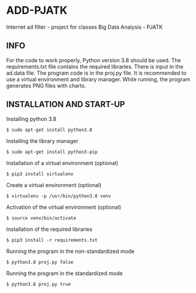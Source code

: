 # ADD-PJATK
Internet ad filter - project for classes Big Data Analysis - PJATK

## INFO
For the code to work properly, Python version 3.8 should be used.
The requirements.txt file contains the required libraries.
There is input in the ad.data file.
The program code is in the proj.py file.
It is recommended to use a virtual environment and library manager.
While running, the program generates PNG files with charts.

## INSTALLATION AND START-UP
Installing python 3.8

    $ sudo apt-get install python3.8

Installing the library manager

    $ sudo apt-get install python3-pip

Installation of a virtual environment (optional)

    $ pip3 install virtualenv

Create a virtual environment (optional)

    $ virtualenv -p /usr/bin/python3.8 venv

Activation of the virtual environment (optional)

    $ source venv/bin/activate

Installation of the required libraries

    $ pip3 install -r requirements.txt

Running the program in the non-standardized mode

    $ python3.8 proj.py false

Running the program in the standardized mode

    $ python3.8 proj.py true
